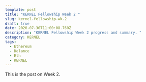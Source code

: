 ```yaml
---
template: post
title: "KERNEL Fellowship Week 2 "
slug: kernel-fellowship-wk-2
draft: true
date: 2020-07-30T11:00:08.760Z
description: "KERNEL Fellowship Week 2 progress and summary. "
category: KERNEL
tags:
  - Ethereum
  - Delance
  - Eth
  - KERNEL
---
```

This is the post on Week 2. 